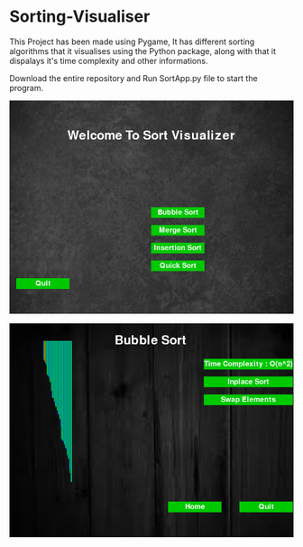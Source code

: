 # Sorting-Visualiser

This Project has been made using Pygame, It has different sorting algorithms that it visualises using the Python package, along with that it dispalays it's time complexity and other informations.

Download the entire repository and Run SortApp.py file to start the program.

![alt text](https://github.com/wilfredarin/Sorting-Visualiser/blob/master/Sort%20Visualiser.png?raw=true)

![alt text](https://github.com/wilfredarin/Sorting-Visualiser/blob/master/buuble.png?raw=true)
